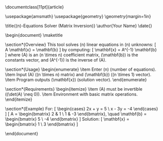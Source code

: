 \documentclass[11pt]{article}

\usepackage{amsmath}
\usepackage{geometry}
\geometry{margin=1in}

\title{\(n\)-Equations Solver (Matrix Inversion)}
\author{Your Name}
\date{}

\begin{document}
\maketitle

\section*{Overview}
This tool solves \(n\) linear equations in \(n\) unknowns:
\[
A \mathbf{x} = \mathbf{b}
\]
by computing:
\[
\mathbf{x} = A^{-1} \mathbf{b}
\]
where \(A\) is an \(n \times n\) coefficient matrix, \(\mathbf{b}\) is the constants vector, and \(A^{-1}\) is the inverse of \(A\).

\section*{Usage}
\begin{enumerate}
    \item Enter \(n\) (number of equations).
    \item Input \(A\) (\(n \times n\) matrix) and \(\mathbf{b}\) (\(n \times 1\) vector).
    \item Program outputs \(\mathbf{x}\) (solution vector).
\end{enumerate}

\section*{Requirements}
\begin{itemize}
    \item \(A\) must be invertible (\(\det(A) \neq 0\)).
    \item Environment with basic matrix operations.
\end{itemize}

\section*{Example}
For:
\[
\begin{cases}
2x + y = 5 \\
x - 3y = -4
\end{cases}
\]
\[
A =
\begin{bmatrix}
2 & 1 \\
1 & -3
\end{bmatrix},
\quad
\mathbf{b} =
\begin{bmatrix}
5 \\ -4
\end{bmatrix}
\]
Solution:
\[
\mathbf{x} =
\begin{bmatrix}
1 \\ 3
\end{bmatrix}
\]

\end{document}
